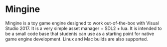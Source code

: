 # Mingine

Mingine is a toy game engine designed to work out-of-the-box with Visual Studio 2017. 
It is a very simple asset manager + SDL2 + lua. 
It is intended to be a small code base that students can use as a starting point for native game engine development. 
Linux and Mac builds are also supported. 
